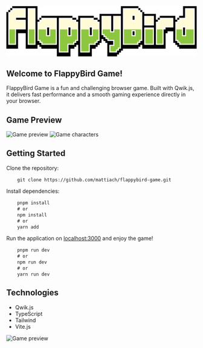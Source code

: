 <div>
  <img src="./public/images/logo.png" alt="Flappy Bird" width="600"/>
</div>

## Welcome to FlappyBird Game!

FlappyBird Game is a fun and challenging browser game. Built with Qwik.js, it delivers fast performance and a smooth gaming experience directly in your browser.

## Game Preview

<img src="https://i.postimg.cc/1596syks/app-preview.png" alt="Game preview" width="600"/>

<img src="https://i.postimg.cc/NFW2VKvM/app-preview.png" alt="Game characters" width="600"/>

## Getting Started

Clone the repository:

```
    git clone https://github.com/mattiach/flappybird-game.git
```

Install dependencies:

```shell
    pnpm install
    # or
    npm install
    # or
    yarn add
```

Run the application on [localhost:3000](http://localhost:3000/) and enjoy the game!

```shell
    pnpm run dev
    # or
    npm run dev
    # or
    yarn run dev
```

## Technologies

- Qwik.js
- TypeScript
- Tailwind
- Vite.js

<img src="https://i.postimg.cc/0j6Jcp3F/app-preview.png" alt="Game preview" width="600"/>

